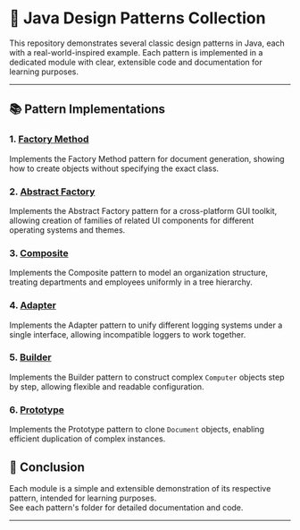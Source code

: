 # 🎨 Java Design Patterns Collection

This repository demonstrates several classic design patterns in Java, each with a real-world-inspired example. Each pattern is implemented in a dedicated module with clear, extensible code and documentation for learning purposes.

---

## 📚 Pattern Implementations

### 1. [Factory Method](src/creational/factory/Readme.md)
Implements the Factory Method pattern for document generation, showing how to create objects without specifying the exact class.

### 2. [Abstract Factory](src/creational/abstractfactory/Readme.md)
Implements the Abstract Factory pattern for a cross-platform GUI toolkit, allowing creation of families of related UI components for different operating systems and themes.

### 3. [Composite](src/structural/composite/Readme.md)
Implements the Composite pattern to model an organization structure, treating departments and employees uniformly in a tree hierarchy.

### 4. [Adapter](src/structural/adapter/Readme.md)
Implements the Adapter pattern to unify different logging systems under a single interface, allowing incompatible loggers to work together.

### 5. [Builder](src/creational/builder/Readme.md)
Implements the Builder pattern to construct complex `Computer` objects step by step, allowing flexible and readable configuration.

### 6. [Prototype](src/creational/prototype/Readme.md)
Implements the Prototype pattern to clone `Document` objects, enabling efficient duplication of complex instances.

## 🏁 Conclusion

Each module is a simple and extensible demonstration of its respective pattern, intended for learning purposes.  
See each pattern's folder for detailed documentation and code.

---